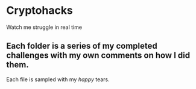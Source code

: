 # Cryptohacks
Watch me struggle in real time

## Each folder is a series of my completed challenges with my own comments on how I did them. 
Each file is sampled with my *happy* tears. 
